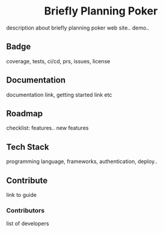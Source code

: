 <h1 align="center"> 
    Briefly Planning Poker 
</h1>
<p>
    description about briefly planning poker web site.. demo..
</p>


<h2>
    Badge
</h2>
<p>
    coverage, tests, ci/cd, prs, issues, license
</p>


<h2> 
    Documentation
</h2>
<p>
    documentation link, getting started link etc
</p>


<h2>
    Roadmap
</h2>
<p>
    checklist: features.. new features
</p>


<h2>
  Tech Stack
</h2>
<p>
   programming language, frameworks, authentication, deploy..
</p>


<h2>
  Contribute
</h2>
<p>
   link to guide
</p>
<h3>
  Contributors
</h3>
<p>
   list of developers
</p>
